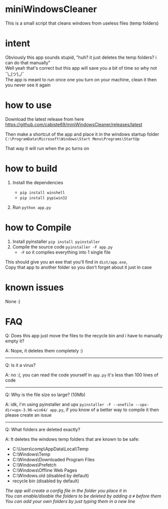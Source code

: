 # miniWindowsCleaner
This is a small script that cleans windows from useless files (temp folders)

# intent 
Obviously this app sounds stupid, "huh? it just deletes the temp folders? i can do that manually"  
Well yeah that's correct but this app will save you a bit of time so why not ¯\\\_(ツ)\_/¯  
The app is meant to run once one you turn on your machine, clean it then you never see it again

# how to use
Download the latest release from here https://github.com/cabiste69/miniWindowsCleaner/releases/latest

Then make a shortcut of the app and place it in the windows startup folder `C:\ProgramData\Microsoft\Windows\Start Menu\Programs\StartUp`

That way it will run when the pc turns on

# how to build

1. Install the dependencies 
   - `pip install winshell`
   - `pip install pypiwin32`

2. Run `python app.py`

# how to Compile

1. Install pyinstaller `pip install pyinstaller`
2. Compile the source code `pyinstaller -F app.py`
   - `-F` so it compiles everything into 1 single file

This should give you an exe that you'll find in `dist/app.exe`,  
Copy that app to another folder so you don't forget about it just in case

# known issues 
None :)

# FAQ
Q: Does this app just move the files to the recycle bin and i have to manually empty it?

A: Nope, it deletes them completely :)

---

Q: Is it a virus?

A: no :(, you can read the code yourself in `app.py` it's less than 100 lines of code

---

Q: Why is the file size so large? (10Mb)

A: idk, I'm using pyinstaller and upx `pyinstaller -F --onefile --upx-dir=upx-3.96-win64/ app.py`, if you know of a better way to compile it then please create an issue

---

Q: What folders are deleted exactly?

A: It deletes the windows temp folders that are known to be safe:
   - C:\Users\comp\AppData\Local\Temp
   - C:\Windows\Temp
   - C:\Windows\Downloaded Program Files
   - C:\Windows\Prefetch
   - C:\Windows\Offline Web Pages
   - C:\Windows.old (disabled by default)
   - recycle bin (disabled by default)

  *The app will create a config file in the folder you place it in*  
  *You can enable/disable the folders to be deleted by adding a `#` before them*  
  *You can add your own folders by just typing them in a new line*  